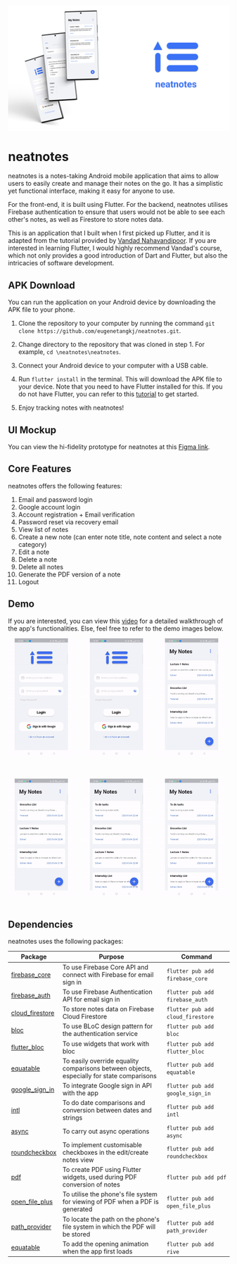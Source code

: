 <img src="neatnotes/assets/readme_images/readme-splash.png" width="700" />

# neatnotes

neatnotes is a notes-taking Android mobile application that aims to allow users to easily create and manage their notes on the go. It has a simplistic yet functional interface, making it easy
for anyone to use.

For the front-end, it is built using Flutter. For the backend, neatnotes utilises Firebase authentication to ensure that users would not be able to see each other's notes, as well as Firestore to store notes data.

This is an application that I built when I first picked up Flutter, and it is adapted from the tutorial provided by [Vandad Nahavandipoor](https://www.youtube.com/watch?v=VPvVD8t02U8). If you are interested in learning Flutter, I would highly recommend Vandad's course, which not only provides a good introduction of Dart and Flutter, but also the intricacies of software development.

## APK Download
You can run the application on your Android device by downloading the APK file to your phone.

1. Clone the repository to your computer by running the command `git clone https://github.com/eugenetangkj/neatnotes.git`.

2. Change directory to the repository that was cloned in step 1. For example, `cd \neatnotes\neatnotes`.

3. Connect your Android device to your computer with a USB cable.

4. Run `flutter install` in the terminal. This will download the APK file to your device. Note that
you need to have Flutter installed for this. If you do not have Flutter, you can refer to this [tutorial](https://www.youtube.com/watch?v=VFDbZk2xhO4) to get started.

5. Enjoy tracking notes with neatnotes!

## UI Mockup
You can view the hi-fidelity prototype for neatnotes at this [Figma link](https://www.figma.com/file/PPykJwYKVNBqVYFTJwzMPw/NeatNotes?type=design&node-id=0%3A1&t=9VcbUMcaPIIuP8sx-1).

## Core Features

neatnotes offers the following features:

1. Email and password login
2. Google account login
3. Account registration + Email verification
4. Password reset via recovery email
5. View list of notes
6. Create a new note (can enter note title, note content and select a note category)
7. Edit a note
8. Delete a note
9. Delete all notes
10. Generate the PDF version of a note
11. Logout

## Demo

If you are interested, you can view this [video]('https://www.youtube.com/watch?v=PKrr3AFPh2I') for a detailed walkthrough of the app's functionalities. Else, feel free to refer to the demo images below.


<img src="neatnotes/assets//readme_images/login_gif.gif" width="30%">&nbsp;&nbsp;&nbsp;&nbsp;&nbsp;<img src="neatnotes/assets//readme_images/google_gif.gif" width="30%">&nbsp;&nbsp;&nbsp;&nbsp;&nbsp;<img src="neatnotes/assets//readme_images/edit_gif.gif" width="30%">&nbsp;&nbsp;&nbsp;&nbsp;&nbsp;

<div style="margin-top: 30px;">

<img src="neatnotes/assets//readme_images/create_gif.gif" width="30%">&nbsp;&nbsp;&nbsp;&nbsp;&nbsp;<img src="neatnotes/assets//readme_images/pdf_gif.gif" width="30%" margin-top=200>&nbsp;&nbsp;&nbsp;&nbsp;&nbsp;<img src="neatnotes/assets//readme_images/delete_gif.gif" width="30%">&nbsp;&nbsp;&nbsp;&nbsp;&nbsp;

</div>


## Dependencies
neatnotes uses the following packages:

| Package                                                     | Purpose                                                                                   | Command                           |
|-------------------------------------------------------------|-------------------------------------------------------------------------------------------|-----------------------------------|
| [firebase_core](https://pub.dev/packages/firebase_core)     | To use Firebase Core API and connect with Firebase for email sign in                      | `flutter pub add firebase_core`   |
| [firebase_auth](https://pub.dev/packages/firebase_auth)     | To use Firebase Authentication API for email sign in                                      | `flutter pub add firebase_auth`   |
| [cloud_firestore](https://pub.dev/packages/cloud_firestore) | To store notes data on Firebase Cloud Firestore                                           | `flutter pub add cloud_firestore` |
| [bloc](https://pub.dev/packages/bloc)                       | To use BLoC design pattern for the authentication service                                 | `flutter pub add bloc`            |
| [flutter_bloc](https://pub.dev/packages/flutter_bloc)       | To use widgets that work with bloc                                                        | `flutter pub add flutter_bloc`    |
| [equatable](https://pub.dev/packages/equatable)             | To easily override equality comparisons between objects, especially for state comparisons | `flutter pub add equatable`       |
| [google_sign_in](https://pub.dev/packages/google_sign_in)   | To integrate Google sign in API with the app                                              | `flutter pub add google_sign_in`  |
| [intl](https://pub.dev/packages/intl)                       | To do date comparisons and conversion between dates and strings                           | `flutter pub add intl`            |
| [async](https://pub.dev/packages/async)                     | To carry out async operations                                                             | `flutter pub add async`           |
| [roundcheckbox](https://pub.dev/packages/roundcheckbox)     | To implement customisable checkboxes in the edit/create notes view                        | `flutter pub add roundcheckbox`   |
| [pdf](https://pub.dev/packages/pdf)                         | To create PDF using Flutter widgets, used during PDF conversion of notes                  | `flutter pub add pdf`             |
| [open_file_plus](https://pub.dev/packages/open_file_plus)   | To utilise the phone's file system for viewing of PDF when a PDF is generated             | `flutter pub add open_file_plus`  |
| [path_provider](https://pub.dev/packages/path_provider)     | To locate the path on the phone's file system in which the PDF will be stored             | `flutter pub add path_provider`   |
| [equatable](https://pub.dev/packages/rive)                  | To add the opening animation when the app first loads                                     | `flutter pub add rive`            |
